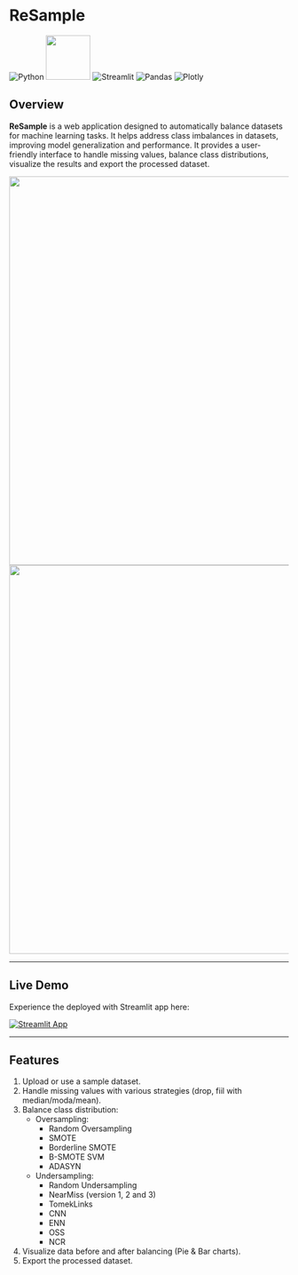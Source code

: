# ReSample

![Python](https://img.shields.io/badge/python-3670A0?style=for-the-badge&logo=python&logoColor=ffdd54)
<img src="https://github.com/user-attachments/assets/e0b5e7f6-f17b-4fdd-bff1-de6f80c67dd6" width="80">
![Streamlit](https://img.shields.io/badge/Streamlit-%23FE4B4B.svg?style=for-the-badge&logo=streamlit&logoColor=white)
![Pandas](https://img.shields.io/badge/pandas-%23150458.svg?style=for-the-badge&logo=pandas&logoColor=white)
![Plotly](https://img.shields.io/badge/Plotly-%233F4F75.svg?style=for-the-badge&logo=plotly&logoColor=white)


## Overview
**ReSample** is a web application designed to automatically balance datasets for machine learning tasks. It helps address class imbalances in datasets, improving model generalization and performance. It provides a user-friendly interface to handle missing values, balance class distributions, visualize the results and export the processed dataset.

<img src="https://github.com/user-attachments/assets/40b48ad3-ac7d-4cb1-ac44-cd307f62cd13" width="700">


<img src="https://github.com/user-attachments/assets/c9c648f8-4197-4b19-b33a-ff4647139ebd" width="700">

---

## Live Demo
Experience the deployed with Streamlit app here:  

[![Streamlit App](https://img.shields.io/badge/Streamlit-Live_App-brightgreen?logo=streamlit)](https://resample.streamlit.app/)


---

## Features
1. Upload or use a sample dataset.
2. Handle missing values with various strategies (drop, fiil with median/moda/mean).
3. Balance class distribution:
    - Oversampling:
        - Random Oversampling
        - SMOTE
        - Borderline SMOTE
        - B-SMOTE SVM
        - ADASYN
    - Undersampling:
        - Random Undersampling
        - NearMiss (version 1, 2 and 3)
        - TomekLinks
        - CNN
        - ENN
        - OSS
        - NCR
4. Visualize data before and after balancing (Pie & Bar charts).
5. Export the processed dataset.
